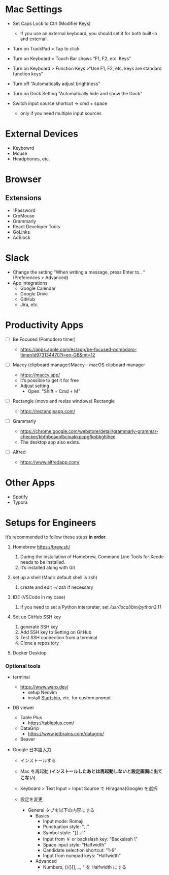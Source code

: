 # Mac Settings

- Set Caps Lock to Ctrl (Modifier Keys)
  - If you use an external keyboard, you should set it for both built-in and external.
- Turn on TrackPad > Tap to click
- Turn on Keyboard > Touch Bar shows “F1, F2, etc. Keys”
- Turn on Keyboard > Function Keys >“Use F1, F2, etc. keys are standard function keys”
- Turn off “Automatically adjust brightness”
- Turn on Dock Setting "Automatically hide and show the Dock"

- Switch input source shortcut → cmd + space
  - only if you need multiple input sources

# External Devices
- Keybowrd
- Mouse
- Headphones, etc.

# Browser
## Extensions
- 1Password
- CrxMouse
- Grammarly
- React Developer Tools
- GoLinks
- AdBlock

# Slack
- Change the setting “When writing a message, press Enter to.. “ (Preferences > Advanced)
- App integrations
  - Google Calendar
  - Google Drive
  - GitHub
  - Jira, etc.

# Productivity Apps
- [ ] Be Focused (Pomodoro timer)
  - https://apps.apple.com/es/app/be-focused-pomodoro-timer/id973134470?l=en-GB&mt=12
- [ ] Maccy (clipboard manager)Maccy - macOS clipboard manager
  - https://maccy.app/
  - it’s possible to get it for free
  - Adjust setting
    - Open: "Shift + Cmd + M"

- [ ] Rectangle (move and resize windows) Rectangle
  - https://rectangleapp.com/

- [ ] Grammarly
  - https://chrome.google.com/webstore/detail/grammarly-grammar-checker/kbfnbcaeplbcioakkpcpgfkobkghlhen
  - The desktop app also exists.

- [ ] Alfred
  - https://www.alfredapp.com/

# Other Apps
- Spotify
- Typora

# Setups for Engineers
It’s recommended to follow these steps **in order**.

1. Homebrew https://brew.sh/
   1. During the installation of Homebrew, Command Line Tools for Xcode needs to be installed.
   2. It’s installed along with Git
1. set up a shell (Mac’s default shell is zsh)
   1. create and edit ~/.zsh if necessary
1. IDE (VSCode in my case)
   1. If you need to set a Python interpreter, set */usr/local/bin/python3.11*
1. Set up GitHub SSH key
   1. generate SSH key
   1. Add SSH key to Setting on GitHub
   1. Test SSH connection from a terminal
   1. Clone a repository

1. Docker Desktop

### Optional tools

- terminal
  - https://www.warp.dev/
    - setup Neovim
    - install [Startship](https://starship.rs/), etc. for custom prompt
- DB viewer
  - Table Plus
    - https://tableplus.com/
  - DataGrip
    - https://www.jetbrains.com/datagrip/
  - Beaver



- Google 日本語入力

  - インストールする

  - Mac を再起動 (**インストールしたあとは再起動しないと設定画面に出てこない**)

  - Keyboard > Text Input > Input Source で Hiragana(Google) を選択

  - 設定を変更
    - General タブを以下の内容にする
      - Basics
        - Input mode: Romaji
        - Punctuation style: ", ."
        - Symbol style: "[] ／"
        - Input from ￥ or backslash key: "Backslash \\"
        - Space  input style: "Halfwidth"
        - Candidate selection shortcut: "1-9"
        - Input from numpad keys: "Halfwidth"
      - Advanced
        - Numbers, (){}[], ,., “ を Halfwidth にする
